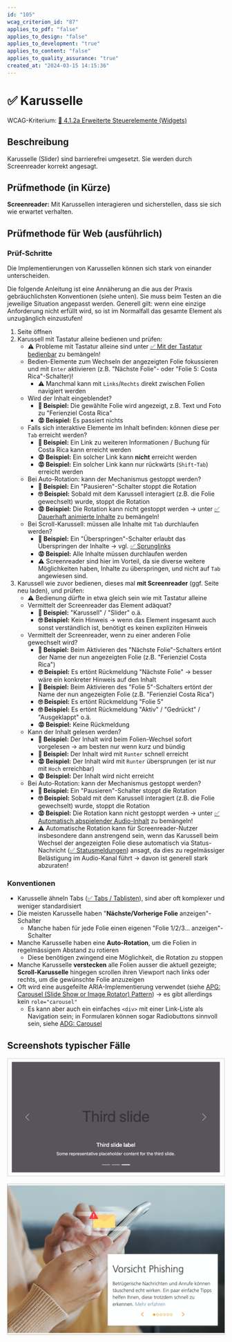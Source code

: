 ```yaml
---
id: "105"
wcag_criterion_id: "87"
applies_to_pdf: "false"
applies_to_design: "false"
applies_to_development: "true"
applies_to_content: "false"
applies_to_quality_assurance: "true"
created_at: "2024-03-15 14:15:36"
---
```


# ✅ Karusselle

WCAG-Kriterium: [📜 4.1.2a Erweiterte Steuerelemente (Widgets)](..)

## Beschreibung

Karusselle (Slider) sind barrierefrei umgesetzt. Sie werden durch Screenreader korrekt angesagt.

## Prüfmethode (in Kürze)

**Screenreader:** Mit Karussellen interagieren und sicherstellen, dass sie sich wie erwartet verhalten.

## Prüfmethode für Web (ausführlich)

### Prüf-Schritte

Die Implementierungen von Karussellen können sich stark von einander unterscheiden.

Die folgende Anleitung ist eine Annäherung an die aus der Praxis gebräuchlichsten Konventionen (siehe unten). Sie muss beim Testen an die jeweilige Situation angepasst werden. Generell gilt: wenn eine einzige Anforderung nicht erfüllt wird, so ist im Normalfall das gesamte Element als unzugänglich einzustufen!

1. Seite öffnen
1. Karussell mit Tastatur alleine bedienen und prüfen:
    - ⚠️ Probleme mit Tastatur alleine sind unter [✅ Mit der Tastatur bedienbar](/de/wcag/2.1.1-tastatur/mit-der-tastatur-bedienbar) zu bemängeln!
    - Bedien-Elemente zum Wechseln der angezeigten Folie fokussieren und mit `Enter` aktivieren (z.B. "Nächste Folie"- oder "Folie 5: Costa Rica"-Schalter)!
        - ⚠️ Manchmal kann mit `Links`/`Rechts` direkt zwischen Folien navigiert werden
    - Wird der Inhalt eingeblendet?
        - **🙂 Beispiel:** Die gewählte Folie wird angezeigt, z.B. Text und Foto zu "Ferienziel Costa Rica"
        - **😡 Beispiel:** Es passiert nichts
    - Falls sich interaktive Elemente im Inhalt befinden: können diese per `Tab` erreicht werden?
        - **🙂 Beispiel:** Ein Link zu weiteren Informationen / Buchung für Costa Rica kann erreicht werden
        - **😡 Beispiel:** Ein solcher Link kann **nicht** erreicht werden
        - **😡 Beispiel:** Ein solcher Link kann nur rückwärts (`Shift`-`Tab`) erreicht werden
    - Bei Auto-Rotation: kann der Mechanismus gestoppt werden?
        - **🙂 Beispiel:** Ein "Pausieren"-Schalter stoppt die Rotation
        - **🙄 Beispiel:** Sobald mit dem Karussell interagiert (z.B. die Folie gewechselt) wurde, stoppt die Rotation
        - **😡 Beispiel:** Die Rotation kann nicht gestoppt werden → unter [✅ Dauerhaft animierte Inhalte](/de/wcag/2.2.2-pausieren-stoppen-ausblenden/dauerhaft-animierte-inhalte) zu bemängeln!
    - Bei Scroll-Karussell: müssen alle Inhalte mit `Tab` durchlaufen werden?
        - **🙂 Beispiel:** Ein "Überspringen"-Schalter erlaubt das Überspringen der Inhalte → vgl. [✅ Sprunglinks](/de/wcag/2.4.1-bloecke-ueberspringen/sprunglinks)
        - **😡 Beispiel:** Alle Inhalte müssen durchlaufen werden
        - ⚠️ Screenreader sind hier im Vorteil, da sie diverse weitere Möglichkeiten haben, Inhalte zu überspringen, und nicht auf `Tab` angewiesen sind.
1. Karussell wie zuvor bedienen, dieses mal **mit Screenreader** (ggf. Seite neu laden), und prüfen:
    - ⚠️ Bedienung dürfte in etwa gleich sein wie mit Tastatur alleine
    - Vermittelt der Screenreader das Element adäquat?
        - **🙂 Beispiel:** "Karussell" / "Slider" o.ä.
        - **🙄 Beispiel:** Kein Hinweis → wenn das Element insgesamt auch sonst verständlich ist, benötigt es keinen expliziten Hinweis
    - Vermittelt der Screenreader, wenn zu einer anderen Folie gewechselt wird?
        - **🙂 Beispiel:** Beim Aktivieren des "Nächste Folie"-Schalters ertönt der Name der nun angezeigten Folie (z.B. "Ferienziel Costa Rica")
        - **🙄 Beispiel:** Es ertönt Rückmeldung "Nächste Folie" → besser wäre ein konkreter Hinweis auf den Inhalt
        - **🙂 Beispiel:** Beim Aktivieren des "Folie 5"-Schalters ertönt der Name der nun angezeigten Folie (z.B. "Ferienziel Costa Rica")
        - **🙄 Beispiel:** Es ertönt Rückmeldung "Folie 5"
        - **🙄 Beispiel:** Es ertönt Rückmeldung "Aktiv" / "Gedrückt" / "Ausgeklappt" o.ä.
        - **😡 Beispiel:** Keine Rückmeldung
    - Kann der Inhalt gelesen werden?
        - **🙂 Beispiel:** Der Inhalt wird beim Folien-Wechsel sofort vorgelesen → am besten nur wenn kurz und bündig
        - **🙂 Beispiel:** Der Inhalt wird mit `Runter` schnell erreicht
        - **😡 Beispiel:** Der Inhalt wird mit `Runter` übersprungen (er ist nur mit `Hoch` erreichbar)
        - **😡 Beispiel:** Der Inhalt wird nicht erreicht
    - Bei Auto-Rotation: kann der Mechanismus gestoppt werden?
        - **🙂 Beispiel:** Ein "Pausieren"-Schalter stoppt die Rotation
        - **🙄 Beispiel:** Sobald mit dem Karussell interagiert (z.B. die Folie gewechselt) wurde, stoppt die Rotation
        - **😡 Beispiel:** Die Rotation kann nicht gestoppt werden → unter [✅ Automatisch abspielender Audio-Inhalt](/de/wcag/1.4.2-audio-steuerelement/automatisch-abspielender-audio-inhalt) zu bemängeln!
        - ⚠️ Automatische Rotation kann für Screenreader-Nutzer insbesondere dann anstrengend sein, wenn das Karussell beim Wechsel der angezeigten Folie diese automatisch via Status-Nachricht ([✅ Statusmeldungen](/de/wcag/4.1.3-statusmeldungen/statusmeldungen)) ansagt, da dies zu regelmässiger Belästigung im Audio-Kanal führt → davon ist generell stark abzuraten!

### Konventionen

- Karusselle ähneln Tabs ([✅ Tabs / Tablisten](/de/wcag/4.1.2a-erweiterte-steuerelemente-widgets/tabs-tablisten)), sind aber oft komplexer und weniger standardisiert
- Die meisten Karusselle haben "**Nächste/Vorherige Folie** anzeigen"-Schalter
    - Manche haben für jede Folie einen eigenen "Folie 1/2/3... anzeigen"-Schalter
- Manche Karusselle haben eine **Auto-Rotation**, um die Folien in regelmässigem Abstand zu rotieren
    - Diese benötigen zwingend eine Möglichkeit, die Rotation zu stoppen
- Manche Karusselle **verstecken** alle Folien ausser die aktuell gezeigte; **Scroll-Karusselle** hingegen scrollen ihren Viewport nach links oder rechts, um die gewünschte Folie anzuzeigen
- Oft wird eine ausgefeilte ARIA-Implementierung verwendet (siehe [APG: Carousel (Slide Show or Image Rotator) Pattern](https://www.w3.org/WAI/ARIA/apg/patterns/carousel/)) → es gibt allerdings kein `role="carousel"`
    - Es kann aber auch ein einfaches `<div>` mit einer Link-Liste als Navigation sein; in Formularen können sogar Radiobuttons sinnvoll sein, siehe [ADG: Carousel](https://www.accessibility-developer-guide.com/examples/widgets/carousel/)

## Screenshots typischer Fälle

![Bootstrap Carousel](images/bootstrap-carousel.png)

![Viseca Karussell](images/viseca-karussell.png)
